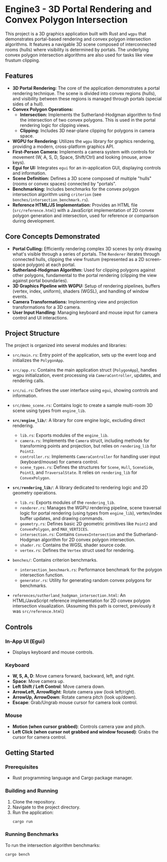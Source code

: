 # Engine3 - 3D Portal Rendering and Convex Polygon Intersection

This project is a 3D graphics application built with Rust and `wgpu` that demonstrates portal-based rendering and convex polygon intersection algorithms. It features a navigable 3D scene composed of interconnected rooms (hulls) where visibility is determined by portals. The underlying convex polygon intersection algorithms are also used for tasks like view frustum clipping.

## Features

* **3D Portal Rendering:** The core of the application demonstrates a portal rendering technique. The scene is divided into convex regions (hulls), and visibility between these regions is managed through portals (special sides of a hull).
* **Convex Polygon Operations:**
    * **Intersection:** Implements the Sutherland-Hodgman algorithm to find the intersection of two convex polygons. This is used in the portal rendering logic for clipping views.
    * **Clipping:** Includes 3D near-plane clipping for polygons in camera space.
* **WGPU for Rendering:** Utilizes the `wgpu` library for graphics rendering, providing a modern, cross-platform graphics API.
* **First-Person Camera:** Implements a camera system with controls for movement (W, A, S, D, Space, Shift/Ctrl) and looking (mouse, arrow keys).
* **Egui for UI:** Integrates `egui` for an in-application GUI, displaying controls and information.
* **Scene Definition:** Defines a 3D scene composed of multiple "hulls" (rooms or convex spaces) connected by "portals".
* **Benchmarking:** Includes benchmarks for the convex polygon intersection algorithm using `criterion` (see `benches/intersection_benchmark.rs`).
* **Reference HTML/JS Implementation:** Provides an HTML file (`src/reference.html`) with a JavaScript implementation of 2D convex polygon generation and intersection, used for reference or comparison during development.

## Core Concepts Demonstrated

* **Portal Culling:** Efficiently rendering complex 3D scenes by only drawing what's visible through a series of portals. The `Renderer` iterates through connected hulls, clipping the view frustum (represented as a 2D screen-space polygon) at each portal.
* **Sutherland-Hodgman Algorithm:** Used for clipping polygons against other polygons, fundamental to the portal rendering (clipping the view against portal boundaries).
* **3D Graphics Pipeline with WGPU:** Setup of rendering pipelines, buffers (vertex, index, uniform), shaders (WGSL), and handling of window events.
* **Camera Transformations:** Implementing view and projection transformations for a 3D camera.
* **User Input Handling:** Managing keyboard and mouse input for camera control and UI interactions.

## Project Structure

The project is organized into several modules and libraries:

* `src/main.rs`: Entry point of the application, sets up the event loop and initializes the `PolygonApp`.
* `src/app.rs`: Contains the main application struct (`PolygonApp`), handles wgpu initialization, event processing via `CameraController`, updates, and rendering calls.
* `src/ui.rs`: Defines the user interface using `egui`, showing controls and information.
* `src/demo_scene.rs`: Contains logic to create a sample multi-room 3D scene using types from `engine_lib`.

* **`src/engine_lib/`**: A library for core engine logic, excluding direct rendering.
    * `lib.rs`: Exports modules of the `engine_lib`.
    * `camera.rs`: Implements the `Camera` struct, including methods for transforming points and projection, but relies on `rendering_lib` for `Point2`.
    * `controller.rs`: Implements `CameraController` for handling user input (keyboard/mouse) for camera control.
    * `scene_types.rs`: Defines the structures for `Scene`, `Hull`, `SceneSide`, `Point3`, and `TraversalState`. It relies on `rendering_lib` for `ConvexPolygon`.

* **`src/rendering_lib/`**: A library dedicated to rendering logic and 2D geometry operations.
    * `lib.rs`: Exports modules of the `rendering_lib`.
    * `renderer.rs`: Manages the WGPU rendering pipeline, scene traversal logic for portal rendering (using types from `engine_lib`), vertex/index buffer updates, and drawing commands.
    * `geometry.rs`: Defines basic 2D geometric primitives like `Point2` and `ConvexPolygon`, and `MAX_VERTICES`.
    * `intersection.rs`: Contains `ConvexIntersection` and the Sutherland-Hodgman algorithm for 2D convex polygon intersection.
    * `shader.rs`: Contains the WGSL shader source code.
    * `vertex.rs`: Defines the `Vertex` struct used for rendering.

* `benches/`: Contains criterion benchmarks.
    * `intersection_benchmark.rs`: Performance benchmark for the polygon intersection function.
    * `generator.rs`: Utility for generating random convex polygons for benchmarks.

* `references/sutherland_hodgman_intersection.html`: An HTML/JavaScript reference implementation for 2D convex polygon intersection visualization. (Assuming this path is correct, previously it was `src/reference.html`)

## Controls

### In-App UI (Egui)
* Displays keyboard and mouse controls.

### Keyboard
* **W, S, A, D**: Move camera forward, backward, left, and right.
* **Space**: Move camera up.
* **Left Shift / Left Control**: Move camera down.
* **ArrowLeft, ArrowRight**: Rotate camera yaw (look left/right).
* **ArrowUp, ArrowDown**: Rotate camera pitch (look up/down).
* **Escape**: Grab/Ungrab mouse cursor for camera look control.

### Mouse
* **Motion (when cursor grabbed)**: Controls camera yaw and pitch.
* **Left Click (when cursor not grabbed and window focused)**: Grabs the cursor for camera control.

## Getting Started

### Prerequisites
* Rust programming language and Cargo package manager.

### Building and Running
1.  Clone the repository.
2.  Navigate to the project directory.
3.  Run the application:
    ```bash
    cargo run
    ```

### Running Benchmarks
To run the intersection algorithm benchmarks:
```bash
cargo bench